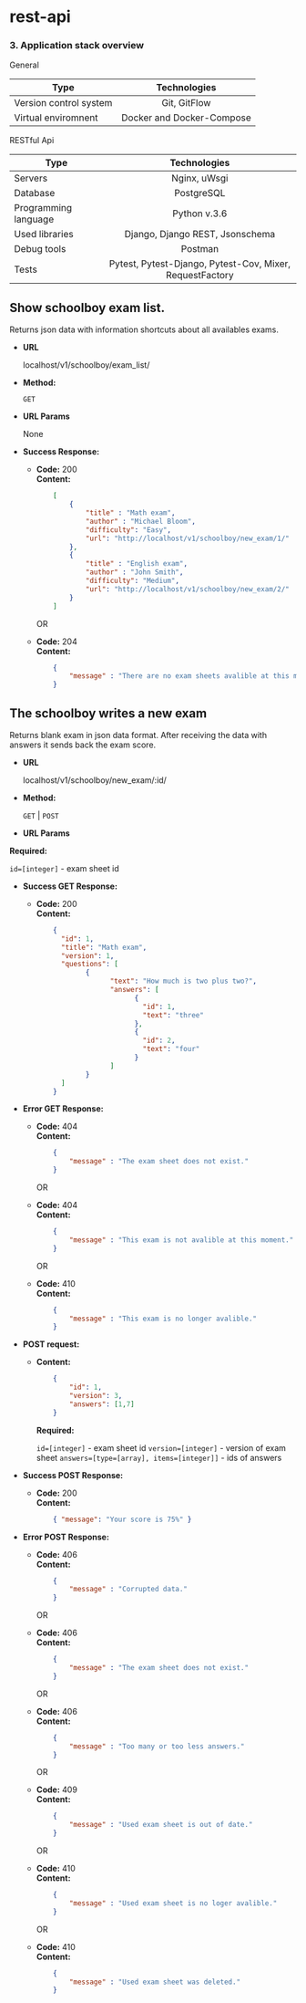 # rest-api









### 3. Application stack overview

General

| Type        | Technologies           |
| ------------- |:-------------:|
| Version control system  | Git, GitFlow |
| Virtual enviromnent | Docker and Docker-Compose |

RESTful Api

| Type        | Technologies           |
| ------------- |:-------------:|
| Servers | Nginx, uWsgi |
| Database | PostgreSQL |
| Programming language | Python v.3.6 |
| Used libraries | Django, Django REST, Jsonschema |
| Debug tools | Postman |
| Tests | Pytest, Pytest-Django, Pytest-Cov, Mixer, RequestFactory |




**Show schoolboy exam list.**
----
  Returns json data with information shortcuts about all availables exams.

* **URL**

  localhost/v1/schoolboy/exam_list/

* **Method:**

  `GET`
  
*  **URL Params**

   None

* **Success Response:**

  * **Code:** 200 <br />
    **Content:**
    ```json 
        [
            { 
                "title" : "Math exam",
                "author" : "Michael Bloom", 
                "difficulty": "Easy", 
                "url": "http://localhost/v1/schoolboy/new_exam/1/" 
            },
            { 
                "title" : "English exam",
                "author" : "John Smith", 
                "difficulty": "Medium", 
                "url": "http://localhost/v1/schoolboy/new_exam/2/" 
            }
        ]
    ```

    OR
    
  * **Code:** 204 <br />
    **Content:**
    ```json
        { 
            "message" : "There are no exam sheets avalible at this moment."
        }
    ```

**The schoolboy writes a new exam**
----
  Returns blank exam in json data format. After receiving the data with answers it sends back the exam score.

* **URL**

  localhost/v1/schoolboy/new_exam/:id/

* **Method:**

  `GET` | `POST`
  
*  **URL Params**

  **Required:**
 
  `id=[integer]` - exam sheet id

* **Success GET Response:**

  * **Code:** 200 <br />
    **Content:**
    ```json 
        {
          "id": 1,
          "title": "Math exam",
          "version": 1,
          "questions": [
                {
                      "text": "How much is two plus two?",
                      "answers": [
                            {
                              "id": 1,
                              "text": "three"
                            },
                            { 
                              "id": 2,
                              "text": "four"
                            }
                      ]
                }
          ]
        }
    ```
* **Error GET Response:**

  * **Code:** 404 <br />
    **Content:**
    ```json
        { 
            "message" : "The exam sheet does not exist."
        }
    ```

    OR

  * **Code:** 404 <br />
    **Content:**
    ```json
        { 
            "message" : "This exam is not avalible at this moment."
        }
    ```

    OR

  * **Code:** 410 <br />
    **Content:**
    ```json
        { 
            "message" : "This exam is no longer avalible."
        }
    ```
* **POST request:**

  * **Content:**
    ```json
        { 
            "id": 1,
            "version": 3,
            "answers": [1,7]
        }
    ```

    **Required:**
 
    `id=[integer]` - exam sheet id
    `version=[integer]` - version of exam sheet
    `answers=[type=[array], items=[integer]]` - ids of answers
* **Success POST Response:**

  * **Code:** 200 <br />
    **Content:**
    ```json 
        { "message": "Your score is 75%" }
    ```
* **Error POST Response:**

  * **Code:** 406 <br />
    **Content:**
    ```json
        { 
            "message" : "Corrupted data."
        }
    ```

    OR

  * **Code:** 406 <br />
    **Content:**
    ```json
        { 
            "message" : "The exam sheet does not exist."
        }
    ```

    OR

  * **Code:** 406 <br />
    **Content:**
    ```json
        { 
            "message" : "Too many or too less answers."
        }
    ```

    OR

  * **Code:** 409 <br />
    **Content:**
    ```json
        { 
            "message" : "Used exam sheet is out of date."
        }
    ```

    OR

  * **Code:** 410 <br />
    **Content:**
    ```json
        { 
            "message" : "Used exam sheet is no loger avalible."
        }
    ```

    OR

  * **Code:** 410 <br />
    **Content:**
    ```json
        { 
            "message" : "Used exam sheet was deleted."
        }
    ```
  

